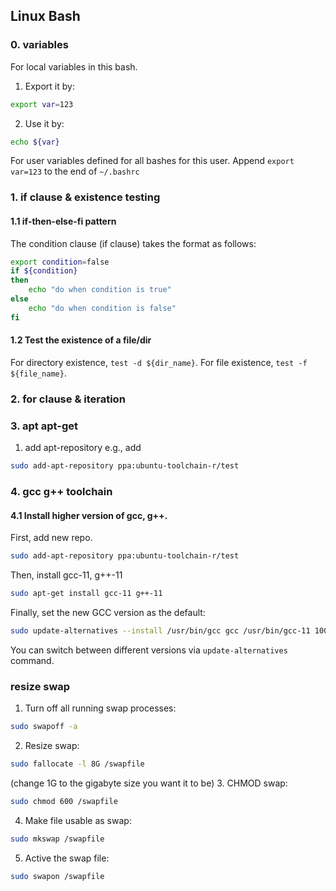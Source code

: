 ## Linux Bash

### 0. variables
For local variables in this bash.
1. Export it by:
```bash
export var=123
```
2. Use it by:
```bash
echo ${var}
```

For user variables defined for all bashes for this user.
Append `export var=123` to the end of `~/.bashrc`


### 1. if clause & existence testing

#### 1.1 if-then-else-fi pattern
The condition clause (if clause) takes the format as follows:
~~~bash
export condition=false
if ${condition}
then
    echo "do when condition is true"
else
    echo "do when condition is false"
fi 
~~~

#### 1.2 Test the existence of a file/dir
For directory existence, `test -d ${dir_name}`.
For file existence, `test -f ${file_name}`.

### 2. for clause & iteration




### 3. apt apt-get
1. add apt-repository
e.g., add
~~~bash
sudo add-apt-repository ppa:ubuntu-toolchain-r/test
~~~

### 4. gcc g++ toolchain
#### 4.1 Install higher version of gcc, g++.
First, add new repo.
~~~bash
sudo add-apt-repository ppa:ubuntu-toolchain-r/test
~~~
Then, install gcc-11, g++-11
~~~bash
sudo apt-get install gcc-11 g++-11
~~~
Finally, set the new GCC version as the default:
~~~bash
sudo update-alternatives --install /usr/bin/gcc gcc /usr/bin/gcc-11 100 --slave /usr/bin/g++ g++ /usr/bin/g++-11
~~~
You can switch between different versions via `update-alternatives` command.

###  resize swap
1. Turn off all running swap processes: 
```bash
sudo swapoff -a
```
2. Resize swap: 
```bash 
sudo fallocate -l 8G /swapfile
``` 
(change 1G to the gigabyte size you want it to be)
3. CHMOD swap: 
```bash
sudo chmod 600 /swapfile
```
4. Make file usable as swap: 
```bash
sudo mkswap /swapfile
```
5. Active the swap file: 
```bash
sudo swapon /swapfile
```